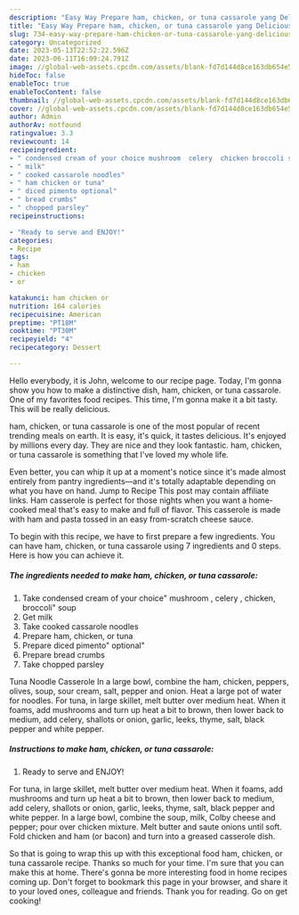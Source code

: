 ```yaml
---
description: "Easy Way Prepare ham, chicken, or tuna cassarole yang Delicious"
title: "Easy Way Prepare ham, chicken, or tuna cassarole yang Delicious"
slug: 734-easy-way-prepare-ham-chicken-or-tuna-cassarole-yang-delicious
category: Uncategorized
date: 2023-05-13T22:52:22.596Z
date: 2023-06-11T16:09:24.791Z
image: //global-web-assets.cpcdn.com/assets/blank-fd7d144d8ce163db654e5a02c40b08a2775adb7897d16e4062681dc7e1b2800f.png
hideToc: false
enableToc: true
enableTocContent: false
thumbnail: //global-web-assets.cpcdn.com/assets/blank-fd7d144d8ce163db654e5a02c40b08a2775adb7897d16e4062681dc7e1b2800f.png
cover: //global-web-assets.cpcdn.com/assets/blank-fd7d144d8ce163db654e5a02c40b08a2775adb7897d16e4062681dc7e1b2800f.png
author: Admin
authorAv: notfound
ratingvalue: 3.3
reviewcount: 14
recipeingredient:
- " condensed cream of your choice mushroom  celery  chicken broccoli soup"
- " milk"
- " cooked cassarole noodles"
- " ham chicken or tuna"
- " diced pimento optional"
- " bread crumbs"
- " chopped parsley"
recipeinstructions:

- "Ready to serve and ENJOY!"
categories:
- Recipe
tags:
- ham
- chicken
- or

katakunci: ham chicken or 
nutrition: 164 calories
recipecuisine: American
preptime: "PT18M"
cooktime: "PT30M"
recipeyield: "4"
recipecategory: Dessert

---
```



Hello everybody, it is John, welcome to our recipe page. Today, I'm gonna show you how to make a distinctive dish, ham, chicken, or tuna cassarole. One of my favorites food recipes. This time, I'm gonna make it a bit tasty. This will be really delicious.

ham, chicken, or tuna cassarole is one of the most popular of recent trending meals on earth. It is easy, it's quick, it tastes delicious. It's enjoyed by millions every day. They are nice and they look fantastic. ham, chicken, or tuna cassarole is something that I've loved my whole life.

Even better, you can whip it up at a moment&#39;s notice since it&#39;s made almost entirely from pantry ingredients—and it&#39;s totally adaptable depending on what you have on hand. Jump to Recipe This post may contain affiliate links. Ham casserole is perfect for those nights when you want a home-cooked meal that&#39;s easy to make and full of flavor. This casserole is made with ham and pasta tossed in an easy from-scratch cheese sauce.


To begin with this recipe, we have to first prepare a few ingredients. You can have ham, chicken, or tuna cassarole using 7 ingredients and 0 steps. Here is how you can achieve it.

<!--inarticleads1-->

##### The ingredients needed to make ham, chicken, or tuna cassarole:

1. Take  condensed cream of your choice&#34; mushroom , celery , chicken, broccoli&#34; soup
1. Get  milk
1. Take  cooked cassarole noodles
1. Prepare  ham, chicken, or tuna
1. Prepare  diced pimento&#34; optional&#34;
1. Prepare  bread crumbs
1. Take  chopped parsley


Tuna Noodle Casserole In a large bowl, combine the ham, chicken, peppers, olives, soup, sour cream, salt, pepper and onion. Heat a large pot of water for noodles. For tuna, in large skillet, melt butter over medium heat. When it foams, add mushrooms and turn up heat a bit to brown, then lower back to medium, add celery, shallots or onion, garlic, leeks, thyme, salt, black pepper and white pepper. 

<!--inarticleads2-->

##### Instructions to make ham, chicken, or tuna cassarole:


1. Ready to serve and ENJOY!

For tuna, in large skillet, melt butter over medium heat. When it foams, add mushrooms and turn up heat a bit to brown, then lower back to medium, add celery, shallots or onion, garlic, leeks, thyme, salt, black pepper and white pepper. In a large bowl, combine the soup, milk, Colby cheese and pepper; pour over chicken mixture. Melt butter and saute onions until soft. Fold chicken and ham (or bacon) and turn into a greased casserole dish. 

So that is going to wrap this up with this exceptional food ham, chicken, or tuna cassarole recipe. Thanks so much for your time. I'm sure that you can make this at home. There's gonna be more interesting food in home recipes coming up. Don't forget to bookmark this page in your browser, and share it to your loved ones, colleague and friends. Thank you for reading. Go on get cooking!
